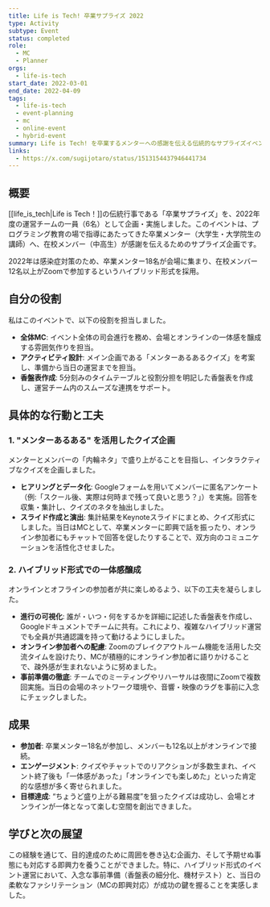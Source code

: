 ```yaml
---
title: Life is Tech! 卒業サプライズ 2022
type: Activity
subtype: Event
status: completed
role:
  - MC
  - Planner
orgs:
  - life-is-tech
start_date: 2022-03-01
end_date: 2022-04-09
tags:
  - life-is-tech
  - event-planning
  - mc
  - online-event
  - hybrid-event
summary: Life is Tech! を卒業するメンターへの感謝を伝える伝統的なサプライズイベントを、2022年度の運営チームとして企画・実施。コロナ禍に対応したハイブリッド形式（卒業メンターは会場、在校メンバーはZoom参加）を採用し、全体MCとインタラクティブなアクティビティ設計を担当。一体感の創出に貢献した。
links:
  - https://x.com/sugijotaro/status/1513154437946441734
---
```


## 概要
[[life_is_tech|Life is Tech！]]の伝統行事である「卒業サプライズ」を、2022年度の運営チームの一員（6名）として企画・実施しました。このイベントは、プログラミング教育の場で指導にあたってきた卒業メンター（大学生・大学院生の講師）へ、在校メンバー（中高生）が感謝を伝えるためのサプライズ企画です。

2022年は感染症対策のため、卒業メンター18名が会場に集まり、在校メンバー12名以上がZoomで参加するというハイブリッド形式を採用。

## 自分の役割

私はこのイベントで、以下の役割を担当しました。

- **全体MC**: イベント全体の司会進行を務め、会場とオンラインの一体感を醸成する雰囲気作りを担当。
- **アクティビティ設計**: メイン企画である「メンターあるあるクイズ」を考案し、準備から当日の運営までを担当。
- **香盤表作成**: 5分刻みのタイムテーブルと役割分担を明記した香盤表を作成し、運営チーム内のスムーズな連携をサポート。

## 具体的な行動と工夫

### 1. "メンターあるある" を活用したクイズ企画

メンターとメンバーの「内輪ネタ」で盛り上がることを目指し、インタラクティブなクイズを企画しました。

- **ヒアリングとデータ化**: Googleフォームを用いてメンバーに匿名アンケート（例:「スクール後、実際は何時まで残って良いと思う？」）を実施。回答を収集・集計し、クイズのネタを抽出しました。
- **スライド作成と演出**: 集計結果をKeynoteスライドにまとめ、クイズ形式にしました。当日はMCとして、卒業メンターに即興で話を振ったり、オンライン参加者にもチャットで回答を促したりすることで、双方向のコミュニケーションを活性化させました。

### 2. ハイブリッド形式での一体感醸成

オンラインとオフラインの参加者が共に楽しめるよう、以下の工夫を凝らしました。

- **進行の可視化**: 誰が・いつ・何をするかを詳細に記述した香盤表を作成し、Googleドキュメントでチームに共有。これにより、複雑なハイブリッド運営でも全員が共通認識を持って動けるようにしました。
- **オンライン参加者への配慮**: Zoomのブレイクアウトルーム機能を活用した交流タイムを設けたり、MCが積極的にオンライン参加者に語りかけることで、疎外感が生まれないように努めました。
- **事前準備の徹底**: チームでのミーティングやリハーサルは夜間にZoomで複数回実施。当日の会場のネットワーク環境や、音響・映像のラグを事前に入念にチェックしました。

## 成果

- **参加者**: 卒業メンター18名が参加し、メンバーも12名以上がオンラインで接続。
- **エンゲージメント**: クイズやチャットでのリアクションが多数生まれ、イベント終了後も「一体感があった」「オンラインでも楽しめた」といった肯定的な感想が多く寄せられました。
- **目標達成**: “ちょうど盛り上がる難易度”を狙ったクイズは成功し、会場とオンラインが一体となって楽しむ空間を創出できました。

## 学びと次の展望

この経験を通じて、目的達成のために周囲を巻き込む企画力、そして予期せぬ事態にも対応する即興力を養うことができました。特に、ハイブリッド形式のイベント運営において、入念な事前準備（香盤表の細分化、機材テスト）と、当日の柔軟なファシリテーション（MCの即興対応）が成功の鍵を握ることを実感しました。
